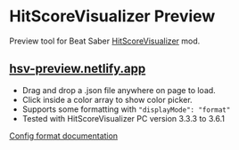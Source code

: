 # HitScoreVisualizer Preview

Preview tool for Beat Saber [HitScoreVisualizer](https://github.com/ErisApps/HitScoreVisualizer) mod.

## [hsv-preview.netlify.app](https://hsv-preview.netlify.app/)

- Drag and drop a .json file anywhere on page to load.
- Click inside a color array to show color picker.
- Supports some formatting with `"displayMode": "format"`
- Tested with HitScoreVisualizer PC version 3.3.3 to 3.6.1

[Config format documentation](https://github.com/ErisApps/HitScoreVisualizer#how-to-config-aka-config-explained)
